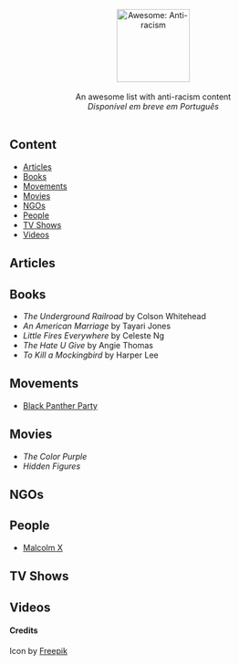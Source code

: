 <p align="center">
    <img src="https://user-images.githubusercontent.com/405355/83671033-6b36d380-a5aa-11ea-93e4-8ee406523242.png" style="width:128px;height:auto;" alt="Awesome: Anti-racism">
    <br />
   <br />
    An awesome list with anti-racism content<br />
    <em>Disponível em breve em Português</em>
    <br />
    <br />
</p>

## Content

- [Articles](#articles)
- [Books](#books)
- [Movements](#movements)
- [Movies](#movies)
- [NGOs](#ngos)
- [People](#people)
- [TV Shows](#tvshows)
- [Videos](#videos)

## Articles

## Books

- *The Underground Railroad* by Colson Whitehead
- *An American Marriage* by Tayari Jones
- *Little Fires Everywhere* by Celeste Ng
- *The Hate U Give* by Angie Thomas
- *To Kill a Mockingbird* by Harper Lee

## Movements

- [Black Panther Party](https://en.wikipedia.org/wiki/Black_Panther_Party)

## Movies

- *The Color Purple*
- *Hidden Figures*

## NGOs

## People

- [Malcolm X](https://en.wikipedia.org/wiki/Malcolm_X)

## TV Shows

## Videos

#### Credits

Icon by [Freepik](https://www.flaticon.com/br/autores/freepik)
